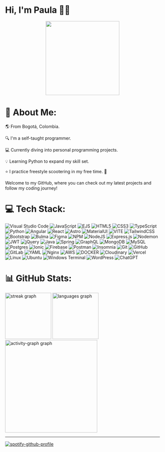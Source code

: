 # Hi, I'm Paula 👋😎

<div align="center">
  <img height="240" src="https://i.pinimg.com/originals/70/4e/f2/704ef2f30564853b5c708ad01a2130f9.gif"  />
</div>

###

# 💫 About Me:
🌎 From Bogotá, Colombia. 

🔍 I'm a self-taught programmer. 

💻 Currently diving into personal programming projects.

💡 Learning Python to expand my skill set.

⭐ I practice freestyle scootering in my free time. 🛴

Welcome to my GitHub, where you can check out my latest projects and follow my coding journey!


# 💻 Tech Stack:
![Visual Studio Code](https://img.shields.io/badge/Visual%20Studio%20Code-0078d7.svg?style=for-the-badge&logo=visual-studio-code&logoColor=white) ![JavaScript](https://img.shields.io/badge/javascript-%23323330.svg?style=for-the-badge&logo=javascript&logoColor=%23F7DF1E) ![EJS](https://img.shields.io/badge/ejs-%23B4CA65.svg?style=for-the-badge&logo=ejs&logoColor=black) ![HTML5](https://img.shields.io/badge/html5-%23E34F26.svg?style=for-the-badge&logo=html5&logoColor=white) ![CSS3](https://img.shields.io/badge/css3-%231572B6.svg?style=for-the-badge&logo=css3&logoColor=white) ![TypeScript](https://img.shields.io/badge/typescript-%23007ACC.svg?style=for-the-badge&logo=typescript&logoColor=white) ![Python](https://img.shields.io/badge/Python-FFD43B?style=for-the-badge&logo=python&logoColor=blue) ![Angular](https://img.shields.io/badge/angular-%23DD0031.svg?style=for-the-badge&logo=angular&logoColor=white) ![React](https://img.shields.io/badge/react-%2320232a.svg?style=for-the-badge&logo=react&logoColor=%2361DAFB) ![Astro](https://img.shields.io/badge/astro-%232C2052.svg?style=for-the-badge&logo=astro&logoColor=white) ![MaterialUI](https://img.shields.io/badge/Material%20UI-007FFF?style=for-the-badge&logo=mui&logoColor=white) ![VITE](https://img.shields.io/badge/Vite-B73BFE?style=for-the-badge&logo=vite&logoColor=FFD62E) <!--![Next JS](https://img.shields.io/badge/Next-black?style=for-the-badge&logo=next.js&logoColor=white)--> ![TailwindCSS](https://img.shields.io/badge/tailwindcss-%2338B2AC.svg?style=for-the-badge&logo=tailwind-css&logoColor=white) ![Bootstrap](https://img.shields.io/badge/Bootstrap-563D7C?style=for-the-badge&logo=bootstrap&logoColor=white) ![Bulma](https://img.shields.io/badge/bulma-00D0B1?style=for-the-badge&logo=bulma&logoColor=white) ![Figma](https://img.shields.io/badge/figma-%23F24E1E.svg?style=for-the-badge&logo=figma&logoColor=white) ![NPM](https://img.shields.io/badge/NPM-%23CB3837.svg?style=for-the-badge&logo=npm&logoColor=white) ![NodeJS](https://img.shields.io/badge/node.js-6DA55F?style=for-the-badge&logo=node.js&logoColor=white) ![Express.js](https://img.shields.io/badge/express.js-%23404d59.svg?style=for-the-badge&logo=express&logoColor=%2361DAFB) ![Nodemon](https://img.shields.io/badge/NODEMON-%23323330.svg?style=for-the-badge&logo=nodemon&logoColor=%BBDEAD) ![JWT](https://img.shields.io/badge/JWT-black?style=for-the-badge&logo=JSON%20web%20tokens) ![jQuery](https://img.shields.io/badge/jquery-%230769AD.svg?style=for-the-badge&logo=jquery&logoColor=white) ![Java](https://img.shields.io/badge/java-%23ED8B00.svg?style=for-the-badge&logo=openjdk&logoColor=white) ![Spring](https://img.shields.io/badge/spring-%236DB33F.svg?style=for-the-badge&logo=spring&logoColor=white) ![GraphQL](https://img.shields.io/badge/-GraphQL-E10098?style=for-the-badge&logo=graphql&logoColor=white) ![MongoDB](https://img.shields.io/badge/MongoDB-%234ea94b.svg?style=for-the-badge&logo=mongodb&logoColor=white) ![MySQL](https://img.shields.io/badge/mysql-4479A1.svg?style=for-the-badge&logo=mysql&logoColor=white) ![Postgres](https://img.shields.io/badge/postgres-%23316192.svg?style=for-the-badge&logo=postgresql&logoColor=white) ![Ionic](https://img.shields.io/badge/Ionic-%233880FF.svg?style=for-the-badge&logo=Ionic&logoColor=white) ![Firebase](https://img.shields.io/badge/firebase-a08021?style=for-the-badge&logo=firebase&logoColor=ffcd34) ![Postman](https://img.shields.io/badge/Postman-FF6C37?style=for-the-badge&logo=postman&logoColor=white) ![Insomnia](https://img.shields.io/badge/Insomnia-black?style=for-the-badge&logo=insomnia&logoColor=5849BE) ![Git](https://img.shields.io/badge/git-%23F05033.svg?style=for-the-badge&logo=git&logoColor=white) ![GitHub](https://img.shields.io/badge/github-%23121011.svg?style=for-the-badge&logo=github&logoColor=white) ![GitLab](https://img.shields.io/badge/GitLab-330F63?style=for-the-badge&logo=gitlab&logoColor=white) ![YAML](https://img.shields.io/badge/yaml-%23ffffff.svg?style=for-the-badge&logo=yaml&logoColor=151515) ![Nginx](https://img.shields.io/badge/nginx-%23009639.svg?style=for-the-badge&logo=nginx&logoColor=white) ![AWS](https://img.shields.io/badge/Amazon_AWS-FF9900?style=for-the-badge&logo=amazonaws&logoColor=white) ![DOCKER](https://img.shields.io/badge/Docker-2CA5E0?style=for-the-badge&logo=docker&logoColor=white) ![Cloudinary](https://img.shields.io/badge/Cloudinary-3448C5?style=for-the-badge&logo=Cloudinary&logoColor=white) ![Vercel](https://img.shields.io/badge/vercel-%23000000.svg?style=for-the-badge&logo=vercel&logoColor=white) ![Linux](https://img.shields.io/badge/Linux-FCC624?style=for-the-badge&logo=linux&logoColor=black) ![Ubuntu](https://img.shields.io/badge/Ubuntu-E95420?style=for-the-badge&logo=ubuntu&logoColor=white) ![Windows Terminal](https://img.shields.io/badge/Windows%20Terminal-%234D4D4D.svg?style=for-the-badge&logo=windows-terminal&logoColor=white) ![WordPress](https://img.shields.io/badge/WordPress-%23117AC9.svg?style=for-the-badge&logo=WordPress&logoColor=white) ![ChatGPT](https://img.shields.io/badge/chatGPT-74aa9c?style=for-the-badge&logo=openai&logoColor=white)

# 📊 GitHub Stats:

<div align="left">
  <img src="https://streak-stats.demolab.com?user=paulaoorjuela&locale=en&mode=daily&theme=vue-dark&hide_border=true&border_radius=5&order=3" height="150" alt="streak graph"  />
  <img src="https://github-readme-stats.vercel.app/api/top-langs?username=paulaoorjuela&locale=en&hide_title=false&layout=compact&card_width=320&langs_count=8&theme=vue-dark&hide_border=true&order=2" height="150" alt="languages graph"  />
  <img src="https://github-readme-activity-graph.vercel.app/graph?username=paulaoorjuela&radius=16&theme=vue&area=true&order=5&hide_border=true&hide_title=true" height="300" alt="activity-graph graph"  />
</div>

<!--![](https://github-readme-stats.vercel.app/api?username=paulaoorjuela&theme=vue-dark&hide_border=true&include_all_commits=true&count_private=true)
![](https://github-readme-streak-stats.herokuapp.com?user=paulaoorjuela&theme=vue-dark&hide_border=true)
![](https://github-readme-stats.vercel.app/api/top-langs/?username=paulaoorjuela&theme=vue-dark&hide_border=true&include_all_commits=true&count_private=true&layout=compact)-->


<!--## 🏆 GitHub Trophies
![](https://github-profile-trophy.vercel.app/?username=paulaoorjuela&theme=darkhub&no-frame=false&no-bg=true&margin-w=4)-->

<!--### 🔝 Top Contributed Repo
![](https://github-contributor-stats.vercel.app/api?username=paulaoorjuela&limit=5&theme=vue-dark&hide_border=true&combine_all_yearly_contributions=true)-->

---
<!--![Alt text](https://spotify-recently-played-readme.vercel.app/api?user=paulaoorjuela&unique={true|1|on|yes})-->

<!--[![spotify-github-profile](https://spotify-github-profile.kittinanx.com/api/view?uid=paulaoorjuela&cover_image=true&theme=default&show_offline=false&background_color=000000&interchange=true&bar_color=ffffff&bar_color_cover=false)](https://github.com/kittinan/spotify-github-profile)-->

[![spotify-github-profile](https://spotify-github-profile.kittinanx.com/api/view?uid=paulaoorjuela&cover_image=true&theme=novatorem&show_offline=false&background_color=000000&interchange=true&bar_color=ffffff&bar_color_cover=false)](https://github.com/kittinan/spotify-github-profile)



<!-- Proudly created with GPRM ( https://gprm.itsvg.in ) -->
